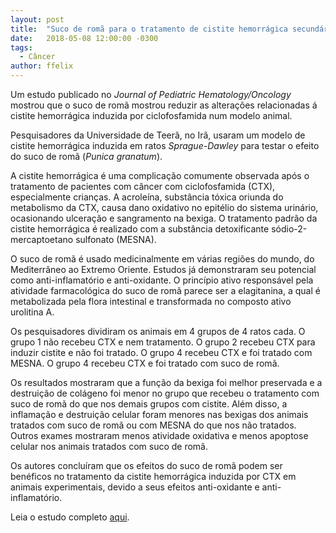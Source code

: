 ```yaml
---
layout: post
title:  "Suco de romã para o tratamento de cistite hemorrágica secundária a quimioterapia"
date:   2018-05-08 12:00:00 -0300
tags:
  - Câncer
author: ffelix
---
```


Um estudo publicado no _Journal of Pediatric Hematology/Oncology_ mostrou que o suco de romã mostrou reduzir as alterações relacionadas á cistite hemorrágica induzida por ciclofosfamida num modelo animal.
<!--more-->
Pesquisadores da Universidade de Teerã, no Irã, usaram um modelo de cistite hemorrágica induzida em ratos _Sprague-Dawley_ para testar o efeito do suco de romã (_Punica granatum_). 

A cistite hemorrágica é uma complicação comumente observada após o tratamento de pacientes com câncer com ciclofosfamida (CTX), especialmente crianças. A acroleína, substância tóxica oriunda do metabolismo da CTX, causa dano oxidativo no epitélio do sistema urinário, ocasionando ulceração e sangramento na bexiga. O tratamento padrão da cistite hemorrágica é realizado com a substância detoxificante sódio-2-mercaptoetano sulfonato (MESNA).

O suco de romã é usado medicinalmente em várias regiões do mundo, do Mediterrâneo ao Extremo Oriente. Estudos já demonstraram seu potencial como anti-inflamatório e anti-oxidante. O princípio ativo responsável pela atividade farmacológica do suco de romã parece ser a elagitanina, a qual é metabolizada pela flora intestinal e transformada no composto ativo urolitina A.

Os pesquisadores dividiram os animais em 4 grupos de 4 ratos cada. O grupo 1 não recebeu CTX e nem tratamento. O grupo 2 recebeu CTX para induzir cistite e não foi tratado. O grupo 4 recebeu CTX e foi tratado com MESNA. O grupo 4 recebeu CTX e foi tratado com suco de romã.

Os resultados mostraram que a função da bexiga foi melhor preservada e a destruição de colágeno foi menor no grupo que recebeu o tratamento com suco de romã do que nos demais grupos com cistite. Além disso, a inflamação e destruição celular foram menores nas bexigas dos animais tratados com suco de romã ou com MESNA do que nos não tratados. Outros exames mostraram menos atividade oxidativa e menos apoptose celular nos animais tratados com suco de romã.

Os autores concluíram que os efeitos do suco de romã podem ser benéficos no tratamento da cistite hemorrágica induzida por CTX em animais experimentais, devido a seus efeitos anti-oxidante e anti-inflamatório. 

Leia o estudo completo [aqui](http://bit.ly/fhcflx7F).
